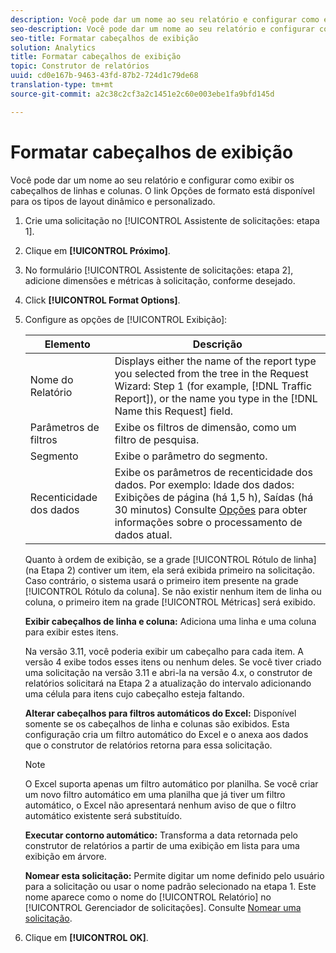 ```yaml
---
description: Você pode dar um nome ao seu relatório e configurar como exibir os cabeçalhos de linhas e colunas. O link Opções de formato está disponível para os tipos de layout dinâmico e personalizado.
seo-description: Você pode dar um nome ao seu relatório e configurar como exibir os cabeçalhos de linhas e colunas. O link Opções de formato está disponível para os tipos de layout dinâmico e personalizado.
seo-title: Formatar cabeçalhos de exibição
solution: Analytics
title: Formatar cabeçalhos de exibição
topic: Construtor de relatórios
uuid: cd0e167b-9463-43fd-87b2-724d1c79de68
translation-type: tm+mt
source-git-commit: a2c38c2cf3a2c1451e2c60e003ebe1fa9bfd145d

---
```



# Formatar cabeçalhos de exibição

Você pode dar um nome ao seu relatório e configurar como exibir os cabeçalhos de linhas e colunas. O link Opções de formato está disponível para os tipos de layout dinâmico e personalizado.

1. Crie uma solicitação no [!UICONTROL Assistente de solicitações: etapa 1].
1. Clique em **[!UICONTROL Próximo]**.
1. No formulário [!UICONTROL Assistente de solicitações: etapa 2], adicione dimensões e métricas à solicitação, conforme desejado.
1. Click **[!UICONTROL Format Options]**.
1. Configure as opções de [!UICONTROL Exibição]:

   | Elemento | Descrição |
   |--- |--- |
   | Nome do Relatório | Displays either the name of the report type you selected from the tree in the  Request Wizard: Step 1 (for example, [!DNL Traffic Report]), or the name you type in the [!DNL Name this Request] field. |
   | Parâmetros de filtros | Exibe os filtros de dimensão, como um filtro de pesquisa. |
   | Segmento | Exibe o parâmetro do segmento. |
   | Recenticidade dos dados | Exibe os parâmetros de recenticidade dos dados. Por exemplo:    Idade dos dados: Exibições de página (há 1,5 h), Saídas (há 30 minutos) Consulte [Opções](../../../analyze/report-builder/options.md) para obter informações sobre o processamento de dados atual. |

   Quanto à ordem de exibição, se a grade [!UICONTROL Rótulo de linha] (na Etapa 2) contiver um item, ela será exibida primeiro na solicitação. Caso contrário, o sistema usará o primeiro item presente na grade [!UICONTROL Rótulo da coluna]. Se não existir nenhum item de linha ou coluna, o primeiro item na grade [!UICONTROL Métricas] será exibido.

   **Exibir cabeçalhos de linha e coluna:** Adiciona uma linha e uma coluna para exibir estes itens.

   Na versão 3.11, você poderia exibir um cabeçalho para cada item. A versão 4 exibe todos esses itens ou nenhum deles. Se você tiver criado uma solicitação na versão 3.11 e abri-la na versão 4.x, o construtor de relatórios solicitará na Etapa 2 a atualização do intervalo adicionando uma célula para itens cujo cabeçalho esteja faltando.

   **Alterar cabeçalhos para filtros automáticos do Excel:** Disponível somente se os cabeçalhos de linha e colunas são exibidos. Esta configuração cria um filtro automático do Excel e o anexa aos dados que o construtor de relatórios retorna para essa solicitação.

   >[!NOTE]
   >
   >O Excel suporta apenas um filtro automático por planilha. Se você criar um novo filtro automático em uma planilha que já tiver um filtro automático, o Excel não apresentará nenhum aviso de que o filtro automático existente será substituído.

   **Executar contorno automático:** Transforma a data retornada pelo construtor de relatórios a partir de uma exibição em lista para uma exibição em árvore.

   **Nomear esta solicitação:** Permite digitar um nome definido pelo usuário para a solicitação ou usar o nome padrão selecionado na etapa 1. Este nome aparece como o nome do [!UICONTROL Relatório] no [!UICONTROL Gerenciador de solicitações]. Consulte [Nomear uma solicitação](../../../analyze/report-builder/layout/name-a-request.md#concept_37277AFB63EA4541B6FD93A5B713D82D).

1. Clique em **[!UICONTROL OK]**.
